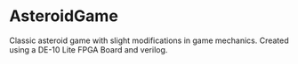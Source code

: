 # AsteroidGame
 Classic asteroid game with slight modifications in game mechanics. Created using a DE-10 Lite FPGA Board and verilog. 

